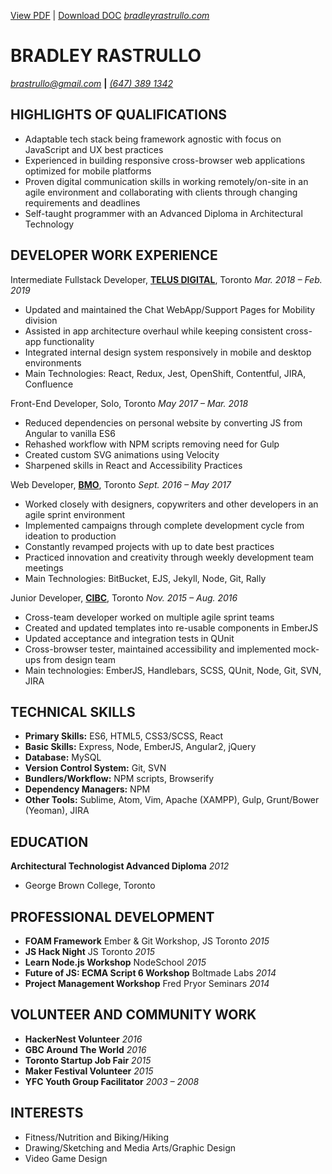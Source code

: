 [View PDF](https://brastrullo.github.io/resume/BradR-JSDev.pdf "View PDF") | [Download DOC](https://brastrullo.github.io/resume/BradR-JSDev.doc "Download DOC")
_[bradleyrastrullo.com](https://bradleyrastrullo.com "Visit my personal website")_ 

# BRADLEY RASTRULLO
_[brastrullo@gmail.com](mailto:brastrullo@gmail.com "Send me an email")_ **|** _[(647) 389 1342](tel:6473891342 "Send me an email")_

## HIGHLIGHTS OF QUALIFICATIONS
* Adaptable tech stack being framework agnostic with focus on JavaScript and UX best practices
* Experienced in building responsive cross-browser web applications optimized for mobile platforms
* Proven digital communication skills in working remotely/on-site in an agile environment and collaborating with clients through changing requirements and deadlines
* Self-taught programmer with an Advanced Diploma in Architectural Technology

## DEVELOPER WORK EXPERIENCE

Intermediate Fullstack Developer, **[TELUS DIGITAL](https://www.telus.com "Visit telus.com")**, Toronto _Mar. 2018 – Feb. 2019_
* Updated and maintained the Chat WebApp/Support Pages for Mobility division
* Assisted in app architecture overhaul while keeping consistent cross-app functionality
* Integrated internal design system responsively in mobile and desktop environments
* Main Technologies: React, Redux, Jest, OpenShift, Contentful, JIRA, Confluence

Front-End Developer, Solo, Toronto _May 2017 – Mar. 2018_
* Reduced dependencies on personal website by converting JS from Angular to vanilla ES6
* Rehashed workflow with NPM scripts removing need for Gulp
* Created custom SVG animations using Velocity
* Sharpened skills in React and Accessibility Practices

Web Developer, **[BMO](https://www.bmo.com "Visit bmo.com")**, Toronto	_Sept. 2016 – May 2017_
* Worked closely with designers, copywriters and other developers in an agile sprint environment
* Implemented  campaigns through complete development cycle from ideation to production
* Constantly revamped projects with up to date best practices
* Practiced innovation and creativity through weekly development team meetings
* Main Technologies: BitBucket, EJS, Jekyll, Node, Git, Rally

Junior Developer, **[CIBC](https://www.cibc.com "Visit cibc.com")**, Toronto _Nov. 2015 – Aug. 2016_
* Cross-team developer worked on multiple  agile sprint teams
* Created and updated templates into re-usable components in EmberJS
* Updated acceptance and integration tests in QUnit
* Cross-browser tester, maintained accessibility and implemented mock-ups from design team
* Main technologies: EmberJS, Handlebars, SCSS, QUnit, Node, Git, SVN, JIRA

## TECHNICAL SKILLS
* **Primary Skills:** ES6, HTML5, CSS3/SCSS, React
* **Basic Skills:** Express, Node, EmberJS, Angular2, jQuery
* **Database:** MySQL
* **Version Control System:** Git, SVN
* **Bundlers/Workflow:** NPM scripts, Browserify
* **Dependency Managers:** NPM
* **Other Tools:** Sublime, Atom, Vim, Apache (XAMPP), Gulp, Grunt/Bower (Yeoman), JIRA

## EDUCATION
**Architectural Technologist Advanced Diploma**	_2012_
* George Brown College, Toronto

## PROFESSIONAL DEVELOPMENT
* **FOAM Framework** Ember & Git Workshop, JS Toronto	_2015_
* **JS Hack Night** JS Toronto	_2015_
* **Learn Node.js Workshop** NodeSchool	_2015_
* **Future of JS: ECMA Script 6 Workshop** Boltmade Labs	_2014_
* **Project Management Workshop** Fred Pryor Seminars	_2014_

## VOLUNTEER AND COMMUNITY WORK
* **HackerNest Volunteer**	_2016_
* **GBC Around The World**	_2016_
* **Toronto Startup Job Fair**	_2015_
* **Maker Festival Volunteer**	_2015_
* **YFC Youth Group Facilitator** _2003 – 2008_

## INTERESTS
* Fitness/Nutrition and Biking/Hiking
* Drawing/Sketching and Media Arts/Graphic Design
* Video Game Design
